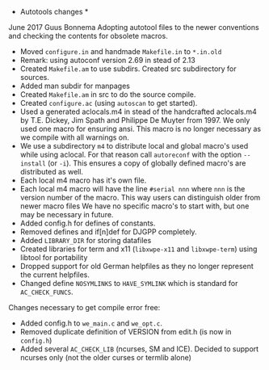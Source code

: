 * Autotools changes *

June 2017 Guus Bonnema Adopting autotool files to the newer conventions and checking the 
contents for obsolete macros.

* Moved `configure.in` and handmade `Makefile.in` to `*.in.old`
* Remark: using autoconf version 2.69 in stead of 2.13
* Created `Makefile.am` to use subdirs. Created src subdirectory for sources.
* Added man subdir for manpages
* Created `Makefile.am` in src to do the source compile. 
* Created `configure.ac` (using `autoscan` to get started).
* Used a generated aclocals.m4 in stead of the handcrafted aclocals.m4 by T.E. Dickey, Jim Spath and
  Philippe De Muyter from 1997. We only used one macro for ensuring ansi. This macro is no
  longer necessary as we compile with all warnings on.
* We use a subdirectory `m4` to distribute local and global macro's used while using aclocal. 
  For that reason call `autoreconf` with the option `--install` (or `-i`). 
  This ensures a copy of globally defined macro's are distributed as well.
* Each local m4 macro has it's own file.
* Each local m4 macro will have the line `#serial nnn` where `nnn` is the version number of the macro. This
  way users can distinguish older from newer macro files
  We have no specific macro's to start with, but one may be necessary in future.
* Added config.h for defines of constants.
* Removed defines and if[n]def for DJGPP completely.
* Added `LIBRARY_DIR` for storing datafiles 
* Created libraries for term and x11 (`libxwpe-x11` and `libxwpe-term`) 
  using libtool for portability
* Dropped support for old German helpfiles as they no longer represent the current helpfiles.
* Changed define `NOSYMLINKS` to `HAVE_SYMLINK` which is standard for `AC_CHECK_FUNCS`.

Changes necessary to get compile error free:

* Added config.h to `we_main.c` and `we_opt.c`.
* Removed duplicate definition of VERSION from edit.h (is now in `config.h`)
* Added several `AC_CHECK_LIB` (ncurses, SM and ICE).
  Decided to support ncurses only (not the older curses or termlib alone)
